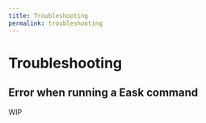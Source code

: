 ```yaml
---
title: Troubleshooting
permalink: troubleshooting
---
```


# Troubleshooting

## Error when running a Eask command

WIP
